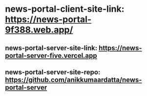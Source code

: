 # news-portal-client-site-link: https://news-portal-9f388.web.app/
## news-portal-server-site-link: https://news-portal-server-five.vercel.app
## news-portal-server-site-repo: https://github.com/anikkumaardatta/news-portal-server

